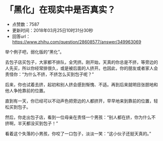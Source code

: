 # 「黑化」在现实中是否真实？
- 点赞数：7587
- 更新时间：2018年03月25日10时31分30秒
- 回答url：https://www.zhihu.com/question/28608577/answer/349963069
<body>
 <p data-pid="nbi6CXXi">举个例子吧，弱化版的“黑化”。</p>
 <p data-pid="Doq_KhZr">去包子店买包子，大家都不排队，全凭挤。刚开始，天真的你总是不挤，等旁边的人先买，所以你经常排很久，或是被后面的人挤开。也因此，你的朋友或者家人会责怪你：“为什么不挤，不挤怎么买到包子呢？”</p>
 <p data-pid="-1HF8nH3">后来，你也试着去挤，起初和别人挤会感到惭愧、不适。再到后来就明目张胆地和他人争抢靠前的位置。</p>
 <p data-pid="YIFnyR_k">直到有一天，你已经可以不动声色把旁边的人都挤开，早早地来到靠前的位置，轻松买到包子。</p>
 <p data-pid="1eoBeuNe">然后，你走出包子店，看到一位母亲在责怪一个男孩：“别人都在挤，你为什么不挤啊，半天都没买到包子！”</p>
 <p data-pid="vQvIeJDk">看着这个失落的小男孩，你咬了一口包子，淡淡一笑：“这小伙子还挺天真的。”</p>
</body>